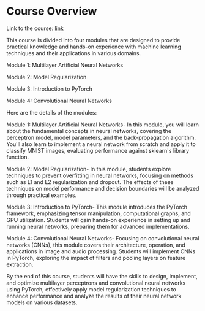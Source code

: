# Course Overview

Link to the course: [link](https://www.coursera.org/learn/mastering-neural-networks-and-model-regularization/supplement/kklIU/course-overview])

This course is divided into four modules that are designed to provide practical knowledge and hands-on experience with machine learning techniques and their applications in various domains.

Module 1: Multilayer Artificial Neural Networks

Module 2: Model Regularization

Module 3: Introduction to PyTorch

Module 4: Convolutional Neural Networks

 Here are the details of the modules:

Module 1: Multilayer Artificial Neural Networks- In this module, you will learn about the fundamental concepts in neural networks, covering the perceptron model, model parameters, and the back-propagation algorithm. You'll also learn to implement a neural network from scratch and apply it to classify MNIST images, evaluating performance against sklearn's library function.

Module 2: Model Regularization- In this module, students explore techniques to prevent overfitting in neural networks, focusing on methods such as L1 and L2 regularization and dropout. The effects of these techniques on model performance and decision boundaries will be analyzed through practical examples.

Module 3: Introduction to PyTorch- This module introduces the PyTorch framework, emphasizing tensor manipulation, computational graphs, and GPU utilization. Students will gain hands-on experience in setting up and running neural networks, preparing them for advanced implementations.

Module 4: Convolutional Neural Networks- Focusing on convolutional neural networks (CNNs), this module covers their architecture, operation, and applications in image and audio processing. Students will implement CNNs in PyTorch, exploring the impact of filters and pooling layers on feature extraction.

By the end of this course, students will have the skills to design, implement, and optimize multilayer perceptrons and convolutional neural networks using PyTorch, effectively apply model regularization techniques to enhance performance and analyze the results of their neural network models on various datasets.
